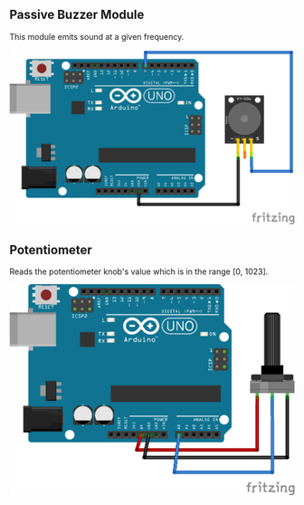 ## Passive Buzzer Module

This module emits sound at a given frequency.

![Passive Buzzer Module Schematic](/Components/passive_buzzer_module/Schematic_bb.png)

<!--Components/passive_buzzer_module/passive_buzzer_module.ino-->

## Potentiometer

Reads the potentiometer knob's value which is in the range [0, 1023].

![Potentiometer Schematic](/Components/potentiometer/Schematic_bb.png)

<!--Components/potentiometer/potentiometer.ino-->